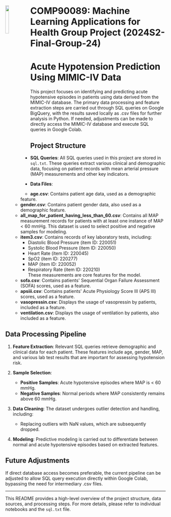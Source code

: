 # <img src="https://cdn.freebiesupply.com/logos/large/2x/the-university-of-melbourne-logo-svg-vector.svg" width=15% align=left> COMP90089: Machine Learning Applications for Health Group Project (2024S2-Final-Group-24)
# Acute Hypotension Prediction Using MIMIC-IV Data

This project focuses on identifying and predicting acute hypotensive episodes in patients using data derived from the MIMIC-IV database. The primary data processing and feature extraction steps are carried out through SQL queries on Google BigQuery, with the results saved locally as .csv files for further analysis in Python. If needed, adjustments can be made to directly access the MIMIC-IV database and execute SQL queries in Google Colab.

## Project Structure

- **SQL Queries**: All SQL queries used in this project are stored in `sql.txt`. These queries extract various clinical and demographic data, focusing on patient records with mean arterial pressure (MAP) measurements and other key indicators.

- **Data Files**:
  - **age.csv**: Contains patient age data, used as a demographic feature.
  - **gender.csv**: Contains patient gender data, also used as a demographic feature.
  - **all_map_for_patient_having_less_than_60.csv**: Contains all MAP measurement records for patients with at least one instance of MAP < 60 mmHg. This dataset is used to select positive and negative samples for modeling.
  - **item3.csv**: Contains records of key laboratory tests, including:
    - Diastolic Blood Pressure (item ID: 220051)
    - Systolic Blood Pressure (item ID: 220050)
    - Heart Rate (item ID: 220045)
    - SpO2 (item ID: 220277)
    - MAP (item ID: 220052)
    - Respiratory Rate (item ID: 220210)  
    These measurements are core features for the model.
  - **sofa.csv**: Contains patients' Sequential Organ Failure Assessment (SOFA) scores, used as a feature.
  - **apsiii.csv**: Contains patients' Acute Physiology Score III (APS III) scores, used as a feature.
  - **vasopressin.csv**: Displays the usage of vasopressin by patients, included as a feature.
  - **ventilation.csv**: Displays the usage of ventilation by patients, also included as a feature.

## Data Processing Pipeline

1. **Feature Extraction**: Relevant SQL queries retrieve demographic and clinical data for each patient. These features include age, gender, MAP, and various lab test results that are important for assessing hypotension risk.

2. **Sample Selection**:
   - **Positive Samples**: Acute hypotensive episodes where MAP is < 60 mmHg.
   - **Negative Samples**: Normal periods where MAP consistently remains above 60 mmHg.

3. **Data Cleaning**: The dataset undergoes outlier detection and handling, including:
   - Replacing outliers with NaN values, which are subsequently dropped.

4. **Modeling**: Predictive modeling is carried out to differentiate between normal and acute hypotensive episodes based on extracted features.

## Future Adjustments

If direct database access becomes preferable, the current pipeline can be adjusted to allow SQL query execution directly within Google Colab, bypassing the need for intermediary .csv files.

---

This README provides a high-level overview of the project structure, data sources, and processing steps. For more details, please refer to individual notebooks and the `sql.txt` file.
